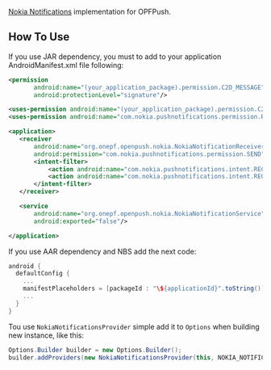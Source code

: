 [Nokia Notifications][Nokia Notifications Page] implementation for OPFPush.

## How To Use

If you use JAR dependency, you must to add to your application AndroidManifest.xml file following:

```xml
<permission
       android:name="(your_application_package).permission.C2D_MESSAGE"
       android:protectionLevel="signature"/>

<uses-permission android:name="(your_application_package).permission.C2D_MESSAGE"/>
<uses-permission android:name="com.nokia.pushnotifications.permission.RECEIVE"/>

<application>
   <receiver
       android:name="org.onepf.openpush.nokia.NokiaNotificationReceiver"
       android:permission="com.nokia.pushnotifications.permission.SEND">
       <intent-filter>
           <action android:name="com.nokia.pushnotifications.intent.RECEIVE"/>
           <action android:name="com.nokia.pushnotifications.intent.REGISTRATION"/>
       </intent-filter>
   </receiver>

   <service
       android:name="org.onepf.openpush.nokia.NokiaNotificationService"
       android:exported="false"/>

</application>
```

If you use AAR dependency and NBS add the next code:

```groovy
android {
  defaultConfig {
    ...
    manifestPlaceholders = [packageId : "\${applicationId}".toString()]
    ...
  }
}
```

Tou use `NokiaNotificationsProvider` simple add it to `Options` when building new instance, like this:

```java
Options.Builder builder = new Options.Builder();
builder.addProviders(new NokiaNotificationsProvider(this, NOKIA_NOTIFICATION_SENDER_ID))
```

[Nokia Notifications Page]: http://developer.nokia.com/resources/library/nokia-x/nokia-notifications.html
